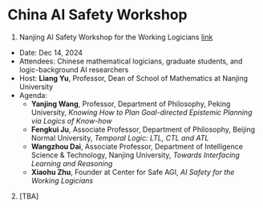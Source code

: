 # China AI Safety Workshop
1. Nanjing AI Safety Workshop for the Working Logicians [link](https://math.nju.edu.cn/sy/xshy/20241212/i305678.html)
  * Date: Dec 14, 2024
  * Attendees: Chinese mathematical logicians, graduate students, and logic-background AI researchers
  * Host: **Liang Yu**, Professor, Dean of School of Mathematics at Nanjing University
  * Agenda:
     * **Yanjing Wang**, Professor, Department of Philosophy, Peking University, _Knowing How to Plan Goal-directed Epistemic Planning via Logics of Know-how_
     * **Fengkui Ju**, Associate Professor, Department of Philosophy, Beijing Normal University, _Temporal Logic: LTL, CTL and ATL_
     * **Wangzhou Dai**, Associate Professor, Department of Intelligence Science & Technology, Nanjing University, _Towards Interfacing Learning and Reasoning_
     * **Xiaohu Zhu**, Founder at Center for Safe AGI, _AI Safety for the Working Logicians_
2. [TBA]
